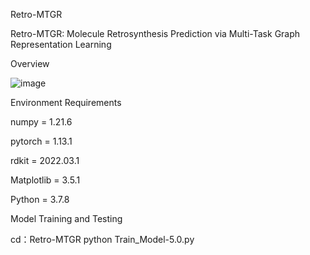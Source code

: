 Retro-MTGR

Retro-MTGR: Molecule Retrosynthesis Prediction via Multi-Task Graph Representation Learning

Overview

 ![image](https://github.com/zpczaizheli/Retro-MTGR/assets/47655168/ccc99491-49fc-4c5b-ad34-94a3c75bffb3)


Environment Requirements

numpy = 1.21.6

pytorch = 1.13.1

rdkit = 2022.03.1

Matplotlib = 3.5.1

Python = 3.7.8



Model Training and Testing

cd：Retro-MTGR
python Train_Model-5.0.py

